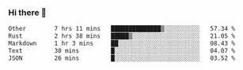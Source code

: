 ### Hi there 👋

<!--
**WShiBin/WShiBin** is a ✨ _special_ ✨ repository because its `README.md` (this file) appears on your GitHub profile.

Here are some ideas to get you started:

- 🔭 I’m currently working on ...
- 🌱 I’m currently learning ...
- 👯 I’m looking to collaborate on ...
- 🤔 I’m looking for help with ...
- 💬 Ask me about ...
- 📫 How to reach me: ...
- 😄 Pronouns: ...
- ⚡ Fun fact: ...
-->

<!--START_SECTION:waka-->

```txt
Other        7 hrs 11 mins   ██████████████▒░░░░░░░░░░   57.34 %
Rust         2 hrs 38 mins   █████▒░░░░░░░░░░░░░░░░░░░   21.05 %
Markdown     1 hr 3 mins     ██░░░░░░░░░░░░░░░░░░░░░░░   08.43 %
Text         30 mins         █░░░░░░░░░░░░░░░░░░░░░░░░   04.07 %
JSON         26 mins         █░░░░░░░░░░░░░░░░░░░░░░░░   03.52 %
```

<!--END_SECTION:waka-->
